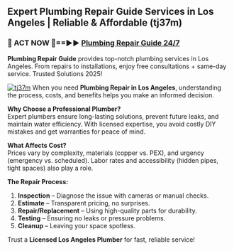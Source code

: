 ## Expert Plumbing Repair Guide Services in Los Angeles | Reliable & Affordable (tj37m)  

<h3>🚿 ACT NOW 🌟==►► <a href="https://tinyurl.com/2ne6vx2x" rel="nofollow">Plumbing Repair Guide 24/7</a></h3>

**Plumbing Repair Guide** provides top-notch plumbing services in Los Angeles. From repairs to installations, enjoy free consultations + same-day service. Trusted Solutions 2025!

[![tj37m](https://i.imgur.com/4PFF4AK.jpeg)](https://tinyurl.com/2ne6vx2x)
When you need **Plumbing Repair in Los Angeles**, understanding the process, costs, and benefits helps you make an informed decision.  

**Why Choose a Professional Plumber?**  
Expert plumbers ensure long-lasting solutions, prevent future leaks, and maintain water efficiency. With licensed expertise, you avoid costly DIY mistakes and get warranties for peace of mind.  

**What Affects Cost?**  
Prices vary by complexity, materials (copper vs. PEX), and urgency (emergency vs. scheduled). Labor rates and accessibility (hidden pipes, tight spaces) also play a role.  

**The Repair Process:**  
1. **Inspection** – Diagnose the issue with cameras or manual checks.  
2. **Estimate** – Transparent pricing, no surprises.  
3. **Repair/Replacement** – Using high-quality parts for durability.  
4. **Testing** – Ensuring no leaks or pressure problems.  
5. **Cleanup** – Leaving your space spotless.  

Trust a **Licensed Los Angeles Plumber** for fast, reliable service!